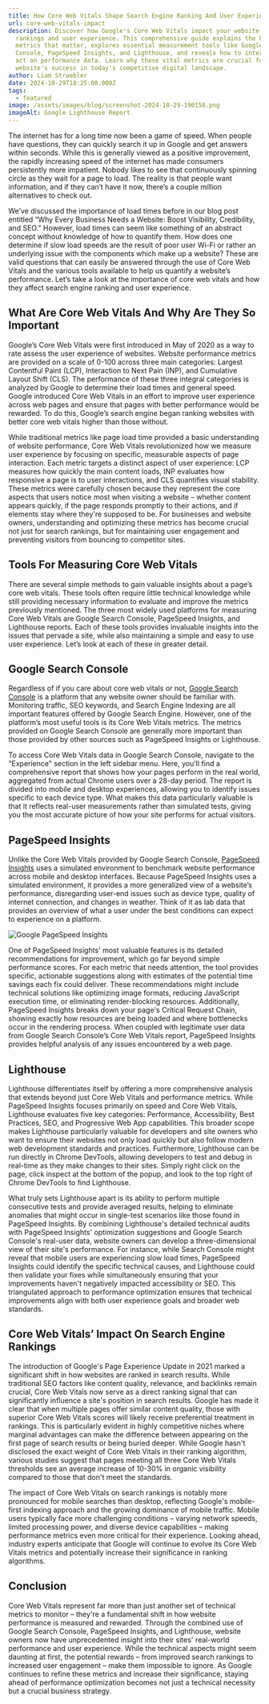 ```yaml
---
title: How Core Web Vitals Shape Search Engine Ranking And User Experience
url: core-web-vitals-impact
description: Discover how Google's Core Web Vitals impact your website's search
  rankings and user experience. This comprehensive guide explains the key
  metrics that matter, explores essential measurement tools like Google Search
  Console, PageSpeed Insights, and Lighthouse, and reveals how to interpret and
  act on performance data. Learn why these vital metrics are crucial for your
  website's success in today's competitive digital landscape.
author: Liam Straebler
date: 2024-10-29T18:25:00.000Z
tags:
  - featured
image: /assets/images/blog/screenshot-2024-10-29-190158.png
imageAlt: Google Lighthouse Report
---
```

The internet has for a long time now been a game of speed. When people have questions, they can quickly search it up in Google and get answers within seconds. While this is generally viewed as a positive improvement, the rapidly increasing speed of the internet has made consumers persistently more impatient. Nobody likes to see that continuously spinning circle as they wait for a page to load. The reality is that people want information, and if they can’t have it now, there’s a couple million alternatives to check out.

We’ve discussed the importance of load times before in our blog post entitled “Why Every Business Needs a Website: Boost Visibility, Credibility, and SEO.” However, load times can seem like something of an abstract concept without knowledge of how to quantify them. How does one determine if slow load speeds are the result of poor user Wi-Fi or rather an underlying issue with the components which make up a website? These are valid questions that can easily be answered through the use of Core Web Vitals and the various tools available to help us quantify a website’s performance. Let’s take a look at the importance of core web vitals and how they affect search engine ranking and user experience.

## What Are Core Web Vitals And Why Are They So Important

Google’s Core Web Vitals were first introduced in May of 2020 as a way to rate assess the user experience of websites. Website performance metrics are provided on a scale of 0-100 across three main categories: Largest Contentful Paint (LCP), Interaction to Next Pain (INP), and Cumulative Layout Shift (CLS). The performance of these three integral categories is analyzed by Google to determine their load times and general speed. Google introduced Core Web Vitals in an effort to improve user experience across web pages and ensure that pages with better performance would be rewarded. To do this, Google’s search engine began ranking websites with better core web vitals higher than those without. 

While traditional metrics like page load time provided a basic understanding of website performance, Core Web Vitals revolutionized how we measure user experience by focusing on specific, measurable aspects of page interaction. Each metric targets a distinct aspect of user experience: LCP measures how quickly the main content loads, INP evaluates how responsive a page is to user interactions, and CLS quantifies visual stability. These metrics were carefully chosen because they represent the core aspects that users notice most when visiting a website – whether content appears quickly, if the page responds promptly to their actions, and if elements stay where they're supposed to be. For businesses and website owners, understanding and optimizing these metrics has become crucial not just for search rankings, but for maintaining user engagement and preventing visitors from bouncing to competitor sites.

## Tools For Measuring Core Web Vitals

There are several simple methods to gain valuable insights about a page’s core web vitals. These tools often require little technical knowledge while still providing necessary information to evaluate and improve the metrics previously mentioned. The three most widely used platforms for measuring Core Web Vitals are Google Search Console, PageSpeed Insights, and Lighthouse reports. Each of these tools provides invaluable insights into the issues that pervade a site, while also maintaining a simple and easy to use user experience. Let’s look at each of these in greater detail.

## Google Search Console

Regardless of if you care about core web vitals or not, [Google Search Console](https://search.google.com/search-console/about) is a platform that any website owner should be familiar with. Monitoring traffic, SEO keywords, and Search Engine Indexing are all important features offered by Google Search Engine. However, one of the platform’s most useful tools is its Core Web Vitals metrics. The metrics provided on Google Search Console are generally more important than those provided by other sources such as PageSpeed Insights or Lighthouse. 

To access Core Web Vitals data in Google Search Console, navigate to the "Experience" section in the left sidebar menu. Here, you'll find a comprehensive report that shows how your pages perform in the real world, aggregated from actual Chrome users over a 28-day period. The report is divided into mobile and desktop experiences, allowing you to identify issues specific to each device type. What makes this data particularly valuable is that it reflects real-user measurements rather than simulated tests, giving you the most accurate picture of how your site performs for actual visitors.

## PageSpeed Insights

Unlike the Core Web Vitals provided by Google Search Console, [PageSpeed Insights](https://pagespeed.web.dev/) uses a simulated environment to benchmark website performance across mobile and desktop interfaces. Because PageSpeed Insights uses a simulated environment, it provides a more generalized view of a website’s performance, disregarding user-end issues such as device type, quality of internet connection, and changes in weather. Think of it as lab data that provides an overview of what a user under the best conditions can expect to experience on a platform. 

![Google PageSpeed Insights](/assets/images/blog/screenshot-2024-10-29-185120.jpg)

One of PageSpeed Insights' most valuable features is its detailed recommendations for improvement, which go far beyond simple performance scores. For each metric that needs attention, the tool provides specific, actionable suggestions along with estimates of the potential time savings each fix could deliver. These recommendations might include technical solutions like optimizing image formats, reducing JavaScript execution time, or eliminating render-blocking resources. Additionally, PageSpeed Insights breaks down your page's Critical Request Chain, showing exactly how resources are being loaded and where bottlenecks occur in the rendering process. When coupled with legitimate user data from Google Search Console’s Core Web Vitals report, PageSpeed Insights provides helpful analysis of any issues encountered by a web page. 

## Lighthouse

Lighthouse differentiates itself by offering a more comprehensive analysis that extends beyond just Core Web Vitals and performance metrics. While PageSpeed Insights focuses primarily on speed and Core Web Vitals, Lighthouse evaluates five key categories: Performance, Accessibility, Best Practices, SEO, and Progressive Web App capabilities. This broader scope makes Lighthouse particularly valuable for developers and site owners who want to ensure their websites not only load quickly but also follow modern web development standards and practices. Furthermore, Lighthouse can be run directly in Chrome DevTools, allowing developers to test and debug in real-time as they make changes to their sites. Simply right click on the page, click inspect at the bottom of the popup, and look to the top right of Chrome DevTools to find Lighthouse.

What truly sets Lighthouse apart is its ability to perform multiple consecutive tests and provide averaged results, helping to eliminate anomalies that might occur in single-test scenarios like those found in PageSpeed Insights. By combining Lighthouse's detailed technical audits with PageSpeed Insights' optimization suggestions and Google Search Console's real-user data, website owners can develop a three-dimensional view of their site's performance. For instance, while Search Console might reveal that mobile users are experiencing slow load times, PageSpeed Insights could identify the specific technical causes, and Lighthouse could then validate your fixes while simultaneously ensuring that your improvements haven't negatively impacted accessibility or SEO. This triangulated approach to performance optimization ensures that technical improvements align with both user experience goals and broader web standards.

## Core Web Vitals’ Impact On Search Engine Rankings

The introduction of Google's Page Experience Update in 2021 marked a significant shift in how websites are ranked in search results. While traditional SEO factors like content quality, relevance, and backlinks remain crucial, Core Web Vitals now serve as a direct ranking signal that can significantly influence a site's position in search results. Google has made it clear that when multiple pages offer similar content quality, those with superior Core Web Vitals scores will likely receive preferential treatment in rankings. This is particularly evident in highly competitive niches where marginal advantages can make the difference between appearing on the first page of search results or being buried deeper. While Google hasn't disclosed the exact weight of Core Web Vitals in their ranking algorithm, various studies suggest that pages meeting all three Core Web Vitals thresholds see an average increase of 10-30% in organic visibility compared to those that don't meet the standards.

The impact of Core Web Vitals on search rankings is notably more pronounced for mobile searches than desktop, reflecting Google's mobile-first indexing approach and the growing dominance of mobile traffic. Mobile users typically face more challenging conditions – varying network speeds, limited processing power, and diverse device capabilities – making performance metrics even more critical for their experience. Looking ahead, industry experts anticipate that Google will continue to evolve its Core Web Vitals metrics and potentially increase their significance in ranking algorithms. 

## Conclusion

Core Web Vitals represent far more than just another set of technical metrics to monitor – they're a fundamental shift in how website performance is measured and rewarded. Through the combined use of Google Search Console, PageSpeed Insights, and Lighthouse, website owners now have unprecedented insight into their sites' real-world performance and user experience. While the technical aspects might seem daunting at first, the potential rewards – from improved search rankings to increased user engagement – make them impossible to ignore. As Google continues to refine these metrics and increase their significance, staying ahead of performance optimization becomes not just a technical necessity but a crucial business strategy.
